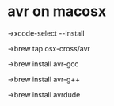 # avr on macosx
->xcode-select --install

->brew tap osx-cross/avr

->brew install avr-gcc

->brew install avr-g++


->brew install avrdude

